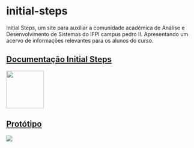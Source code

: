 # initial-steps
Initial Steps, um site para auxiliar a comunidade acadêmica de Análise e Desenvolvimento de Sistemas do IFPI campus pedro II. Apresentando um acervo de informações relevantes para os alunos do curso.

## [Documentação Initial Steps](https://docs.google.com/document/d/1e1JojwD7NcnIZUNAzln7l-Hwox9T5RRckCzKkE8QcfE/edit?usp=sharing)

<img src="https://github.com/Fabricio-Andrade-Sousa/initial-steps/assets/131885041/32f2f88f-92bb-4010-bc78-88a005099a3b" height="100px">

## [Protótipo](https://www.figma.com/proto/o4UQb4GAxl16R7uEpAEk9X/Untitled?type=design&node-id=2-4&t=GGnjk8LkVua0ID5n-0&scaling=scale-down-width&page-id=0%3A1&starting-point-node-id=145%3A102)

![](https://github.com/Fabricio-Andrade-Sousa/initial-steps/assets/131885041/8b90b5e3-e1db-4a05-84b7-75cc48c005b6)
